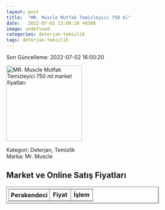 ```yaml
---
layout: post
title:  "MR. Muscle Mutfak Temizleyici 750 ml"
date:   2022-07-02 13:00:20 +0300
image: undefined
categories: deterjan-temizlik
tags: deterjan-temizlik
---
```


Son Güncelleme: 2022-07-02 16:00:20

<img src="undefined" width="200" alt="MR. Muscle Mutfak Temizleyici 750 ml market fiyatları" />

Kategori: Deterjan, Temizlik
<br />
Marka: Mr. Muscle

<h2>Market ve Online Satış Fiyatları</h2>

<table border="1" style="padding: 5px;width:80%;">
  <tr>
    <td style="padding: 5px;"><strong>Perakendeci</strong></td>
    <td><strong>Fiyat</strong></td>
    <td><strong>İşlem</strong></td>
  </tr>
  
</table>

